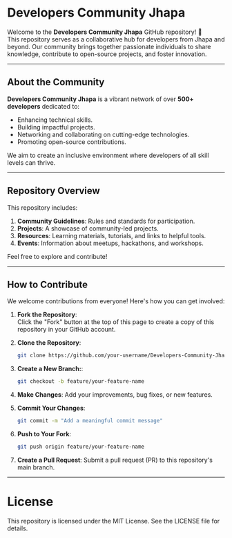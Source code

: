 # Developers Community Jhapa  

Welcome to the **Developers Community Jhapa** GitHub repository! 🎉  
This repository serves as a collaborative hub for developers from Jhapa and beyond. Our community brings together passionate individuals to share knowledge, contribute to open-source projects, and foster innovation.  

---

## About the Community  

**Developers Community Jhapa** is a vibrant network of over **500+ developers** dedicated to:  
- Enhancing technical skills.  
- Building impactful projects.  
- Networking and collaborating on cutting-edge technologies.  
- Promoting open-source contributions.  

We aim to create an inclusive environment where developers of all skill levels can thrive.  

---

## Repository Overview  

This repository includes:  
1. **Community Guidelines**: Rules and standards for participation.  
2. **Projects**: A showcase of community-led projects.  
3. **Resources**: Learning materials, tutorials, and links to helpful tools.  
4. **Events**: Information about meetups, hackathons, and workshops.  

Feel free to explore and contribute!  

---

## How to Contribute  

We welcome contributions from everyone! Here's how you can get involved:  

1. **Fork the Repository**:  
   Click the "Fork" button at the top of this page to create a copy of this repository in your GitHub account.  

2. **Clone the Repository**:  
   ```bash  
   git clone https://github.com/your-username/Developers-Community-Jhapa.git  

3. **Create a New Branch:**:
     ```bash  
   git checkout -b feature/your-feature-name

4. **Make Changes**:
   Add your improvements, bug fixes, or new features.

5. **Commit Your Changes**:  
   ```bash  
   git commit -m "Add a meaningful commit message"   

6. **Push to Your Fork**:  
   ```bash  
   git push origin feature/your-feature-name

7. **Create a Pull Request**:
    Submit a pull request (PR) to this repository's main branch.
   
---

# License
This repository is licensed under the MIT License. See the LICENSE file for details.
